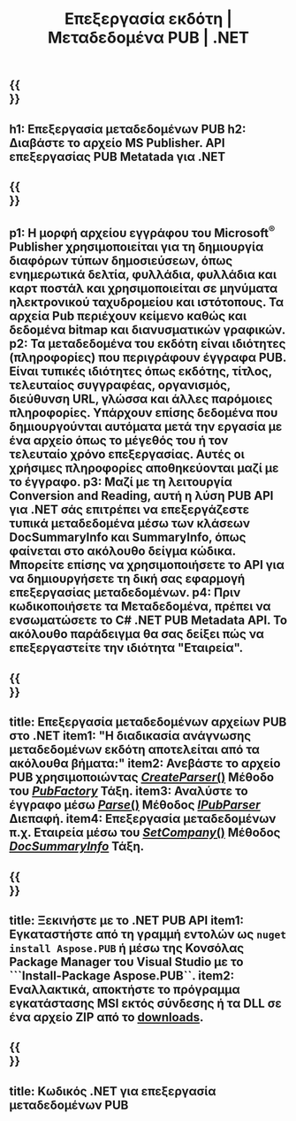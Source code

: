 ﻿---
translation: true
template: /_templates/metadata-net.md
title: Επεξεργασία εκδότη | Μεταδεδομένα PUB | .NET
description: Διαβάστε τα Μεταδεδομένα των αρχείων Publisher χρησιμοποιώντας τη λύση PUB .NET API μεταξύ πλατφορμών. Το On-premise .NET API σάς δίνει πρόσβαση στις ιδιότητες SummaryInfo και DocSummaryInfo.
url: /net/metadata/pub/
metakeywords: επεξεργασία μεταδεδομένων pub, μεταδεδομένα αρχείου pub C#, επεξεργαστής μεταδεδομένων εκδότη .net, ανάγνωση μεταδεδομένων αρχείου pub C#, ανάγνωση μεταδεδομένων pub .net
family: pub
platformtag: net
feature: metadata
aliases: /net/metadata/
---

{{<section banner>}}
---
h1: Επεξεργασία μεταδεδομένων PUB
h2: Διαβάστε το αρχείο MS Publisher. API επεξεργασίας PUB Metatada για .NET
---

{{<section overview>}}
---
p1: Η μορφή αρχείου εγγράφου του Microsoft<sup>®</sup> Publisher χρησιμοποιείται για τη δημιουργία διαφόρων τύπων δημοσιεύσεων, όπως ενημερωτικά δελτία, φυλλάδια, φυλλάδια και καρτ ποστάλ και χρησιμοποιείται σε μηνύματα ηλεκτρονικού ταχυδρομείου και ιστότοπους. Τα αρχεία Pub περιέχουν κείμενο καθώς και δεδομένα bitmap και διανυσματικών γραφικών.
p2: Τα μεταδεδομένα του εκδότη είναι ιδιότητες (πληροφορίες) που περιγράφουν έγγραφα PUB. Είναι τυπικές ιδιότητες όπως εκδότης, τίτλος, τελευταίος συγγραφέας, οργανισμός, διεύθυνση URL, γλώσσα και άλλες παρόμοιες πληροφορίες. Υπάρχουν επίσης δεδομένα που δημιουργούνται αυτόματα μετά την εργασία με ένα αρχείο όπως το μέγεθός του ή τον τελευταίο χρόνο επεξεργασίας. Αυτές οι χρήσιμες πληροφορίες αποθηκεύονται μαζί με το έγγραφο.
p3: Μαζί με τη λειτουργία Conversion and Reading, αυτή η λύση PUB API για .NET σάς επιτρέπει να επεξεργάζεστε τυπικά μεταδεδομένα μέσω των κλάσεων DocSummaryInfo και SummaryInfo, όπως φαίνεται στο ακόλουθο δείγμα κώδικα. Μπορείτε επίσης να χρησιμοποιήσετε το API για να δημιουργήσετε τη δική σας εφαρμογή επεξεργασίας μεταδεδομένων.
p4: Πριν κωδικοποιήσετε τα Μεταδεδομένα, πρέπει να ενσωματώσετε το C# .NET PUB Metadata API. Το ακόλουθο παράδειγμα θα σας δείξει πώς να επεξεργαστείτε την ιδιότητα "Εταιρεία".
---

{{<section feature1>}}
---
title: Επεξεργασία μεταδεδομένων αρχείων PUB στο .NET
item1: "Η διαδικασία ανάγνωσης μεταδεδομένων εκδότη αποτελείται από τα ακόλουθα βήματα:"
item2: Ανεβάστε το αρχείο PUB χρησιμοποιώντας [*CreateParser*()](https://reference.aspose.com/pub/net/aspose.pub/pubfactory/methods/createparser/index) Μέθοδο του [*PubFactory*](https://reference.aspose.com/pub/net/aspose.pub/pubfactory/) Τάξη.
item3: Αναλύστε το έγγραφο μέσω [*Parse*()](https://reference.aspose.com/pub/net/aspose.pub/ipubparser/methods/parse) Μέθοδος [*IPubParser*](https://reference.aspose.com/pub/net/aspose.pub/ipubparser/) Διεπαφή.
item4: Επεξεργασία μεταδεδομένων π.χ. Εταιρεία μέσω του [*SetCompany*()](https://reference.aspose.com/pub/net/aspose.pub/docsummaryinfo/methods/setcompany) Μέθοδος [*DocSummaryInfo*](https://reference.aspose.com/pub/net/aspose.pub/docsummaryinfo) Τάξη.
---

{{<section feature2>}}
---
title: Ξεκινήστε με το .NET PUB API
item1: Εγκαταστήστε από τη γραμμή εντολών ως ```nuget install Aspose.PUB``` ή μέσω της Κονσόλας Package Manager του Visual Studio με το ```Install-Package Aspose.PUB``.
item2: Εναλλακτικά, αποκτήστε το πρόγραμμα εγκατάστασης MSI εκτός σύνδεσης ή τα DLL σε ένα αρχείο ZIP από το [downloads](https://releases.aspose.com/pub/net/).
---

{{<section codeexample>}}
---
title: Κωδικός .NET για επεξεργασία μεταδεδομένων PUB
---